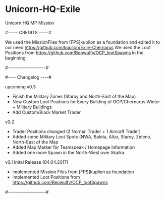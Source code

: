 # Unicorn-HQ-Exile
Unicorn HQ MP Mission


#----- CREDITS -----#

We used the MissionFiles from [FPS]kuplion as a foundation and edited it to our need https://github.com/kuplion/Exile-Chernarus
We used the Loot Positions from  https://github.com/Beowulfv/OCP_lootSpawns in the beginning

#-------------------#

#---- Changelog ----#

upcoming v0.3
- Finish the Military Zones (Staroy and North-East of the Map)
- New Custom Loot Positions for Every Building of OCP/Chernarus Winter + Military Buildings
- Add Custom/Black Market Trader

v0.2
- Trader Positions changed (2 Normal Trader + 1 Aircraft Trader)
- Added some Military Loot Spots (NWA, Balota, Altar, Staroy, Zeleno, North-East of the Map
- Added Map Marker for Teamspeak / Homepage Information
- Added one more Spawn in the North-West over Skalka

v0.1 Inital Release (04.04.2017)
- implemented Mission Files from [FPS]kuplion as foundation
- implemented Loot Positions from https://github.com/Beowulfv/OCP_lootSpawns


#-------------------#

